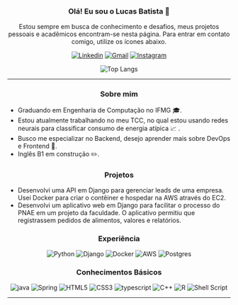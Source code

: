 
<div  style="display: inline_block" align="center"> 

### **Olá! Eu sou o Lucas Batista** 👋
Estou sempre em busca de conhecimento e desafios, meus projetos pessoais e acadêmicos encontram-se nesta página. Para entrar em contato comigo, utilize os ícones abaixo.

[![Linkedin](https://img.shields.io/badge/LinkedIn-0077B5?style=for-the-badge&logo=linkedin&logoColor=white)](https://www.linkedin.com/in/lucas-bt/)
 [![Gmail](https://img.shields.io/badge/Gmail-D14836?style=for-the-badge&logo=gmail&logoColor=white)](mailto:lucas.bt46@gmail.com)
[![Instagram](https://img.shields.io/badge/Instagram-E4405F?style=for-the-badge&logo=instagram&logoColor=white)](https://www.instagram.com/luucasbt_)

![Top Langs](https://github-readme-stats.vercel.app/api/top-langs/?username=luks-santos&layout=compact)

</div>
<hr/>

<div style="display: inline_block" align="center">
  
  ### **Sobre mim** </strong><br/>
</div>
  
  - Graduando em Engenharia de Computação no IFMG 🎓.
  - Estou atualmente trabalhando no meu TCC, no qual estou usando redes neurais para classificar consumo de energia atípica 📈 .
  - Busco me especializar no Backend, desejo aprender mais sobre DevOps e Frontend 🚀.
  - Inglês B1 em construção ✏️.
  
<div style="display: inline_block" align="center">

  ### **Projetos** </strong><br/>
</div>

 - Desenvolvi uma API em Django para gerenciar leads de uma empresa. Usei Docker para criar o contêiner e hospedar na AWS através do EC2.
 - Desenvolvi um aplicativo web em Django para facilitar o processo do PNAE em um projeto da faculdade. O aplicativo permitiu que registrassem pedidos de alimentos, valores e relatórios.


<div style="display: inline_block" align="center">
  
  ### **Experiência** 

  ![Python](https://img.shields.io/badge/Python-3776AB?style=for-the-badge&logo=python&logoColor=white)
  ![Django](https://img.shields.io/badge/Django-092E20?style=for-the-badge&logo=django&logoColor=white)
  ![Docker](https://img.shields.io/badge/docker-%230db7ed.svg?style=for-the-badge&logo=docker&logoColor=white)
  ![AWS](https://img.shields.io/badge/Amazon_AWS-232F3E?style=for-the-badge&logo=amazon-aws&logoColor=white)
  ![Postgres](https://img.shields.io/badge/PostgreSQL-316192?style=for-the-badge&logo=postgresql&logoColor=white)
</div>

<div style="display: inline_block" align="center">
   
   ### **Conhecimentos Básicos**

  ![java](https://img.shields.io/badge/Java-ED8B00?style=for-the-badge&logo=openjdk&logoColor=white)
  ![Spring](https://img.shields.io/badge/spring-%236DB33F.svg?style=for-the-badge&logo=spring&logoColor=white)
  ![HTML5](https://img.shields.io/badge/html5-%23E34F26.svg?style=for-the-badge&logo=html5&logoColor=white)
  ![CSS3](https://img.shields.io/badge/css3-%231572B6.svg?style=for-the-badge&logo=css3&logoColor=white)
  ![typescript](https://img.shields.io/badge/TypeScript-007ACC?style=for-the-badge&logo=typescript&logoColor=white)
  ![C++](https://img.shields.io/badge/c++-%2300599C.svg?style=for-the-badge&logo=c%2B%2B&logoColor=white)
  ![R](https://img.shields.io/badge/r-%23276DC3.svg?style=for-the-badge&logo=r&logoColor=white)
  ![Shell Script](https://img.shields.io/badge/shell_script-%23121011.svg?style=for-the-badge&logo=gnu-bash&logoColor=white)
 
</div>
<hr/>
    

